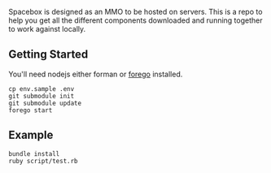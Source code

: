 Spacebox is designed as an MMO to be hosted on servers. This is a repo to help you get all the different components downloaded and running together to work against locally.

## Getting Started

You'll need nodejs either forman or [forego](https://github.com/ddollar/forego) installed.

```
cp env.sample .env
git submodule init
git submodule update
forego start
```

## Example

```
bundle install
ruby script/test.rb
```

